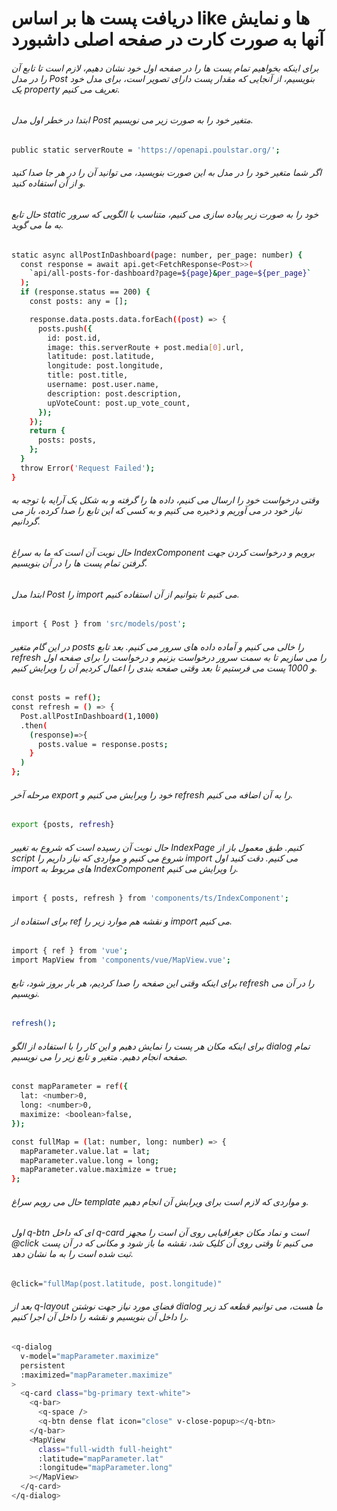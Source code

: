 # دریافت پست ها بر اساس like ها و نمایش آنها به صورت کارت در صفحه اصلی داشبورد


###### برای اینکه بخواهیم تمام پست ها را در صفحه اول خود نشان دهیم، لازم است تا تابع آن را در مدل Post بنویسیم، از آنجایی که مقدار پست دارای تصویر است، برای مدل خود یک property تعریف می کنیم.
###### ابتدا در خطر اول مدل Post متغیر خود را به صورت زیر می نویسیم.
```bash
public static serverRoute = 'https://openapi.poulstar.org/';
```
###### اگر شما متغیر خود را در مدل به این صورت بنویسید، می توانید آن را در هر جا صدا کنید و از آن استفاده کنید.

###### حال تابع static خود را به صورت زیر پیاده سازی می کنیم، متناسب با الگویی که سرور به ما می گوید.
```bash
static async allPostInDashboard(page: number, per_page: number) {
  const response = await api.get<FetchResponse<Post>>(
    `api/all-posts-for-dashboard?page=${page}&per_page=${per_page}`
  );
  if (response.status == 200) {
    const posts: any = [];

    response.data.posts.data.forEach((post) => {
      posts.push({
        id: post.id,
        image: this.serverRoute + post.media[0].url,
        latitude: post.latitude,
        longitude: post.longitude,
        title: post.title,
        username: post.user.name,
        description: post.description,
        upVoteCount: post.up_vote_count,
      });
    });
    return {
      posts: posts,
    };
  }
  throw Error('Request Failed');
}
```
###### وقتی درخواست خود را ارسال می کنیم، داده ها را گرفته و به شکل یک آرایه با توجه به نیاز خود در می آوریم و ذخیره می کنیم و به کسی که این تابع را صدا کرده، باز می گردانیم.

###### حال نوبت آن است که ما به سراغ IndexComponent برویم و درخواست کردن جهت گرفتن تمام پست ها را در آن بنویسیم.
###### ابتدا مدل Post را import می کنیم تا بتوانیم از آن استفاده کنیم.
```bash
import { Post } from 'src/models/post';
```
###### در این گام متغیر posts را خالی می کنیم و آماده داده های سرور می کنیم. بعد تابع refresh را می سازیم تا به سمت سرور درخواست بزنیم و درخواست را برای صفحه اول و 1000 پست می فرستیم تا بعد وقتی صفحه بندی را اعمال کردیم آن را ویرایش کنیم.
```bash
const posts = ref();
const refresh = () => {
  Post.allPostInDashboard(1,1000)
  .then(
    (response)=>{
      posts.value = response.posts;
    }
  )
};
```
###### مرحله آخر export خود را ویرایش می کنیم و refresh را به آن اضافه می کنیم.
```bash
export {posts, refresh}
```
###### حال نوبت آن رسیده است که شروع به تغییر IndexPage کنیم. طبق معمول باز از script شروع می کنیم و مواردی که نیاز داریم را import می کنیم. دقت کنید اول import های مربوط به IndexComponent را ویرایش می کنیم.
```bash
import { posts, refresh } from 'components/ts/IndexComponent';
```
###### برای استفاده از  ref  و نقشه هم موارد زیر را import می کنیم.
```bash
import { ref } from 'vue';
import MapView from 'components/vue/MapView.vue';
```
###### برای اینکه وقتی این صفحه را صدا کردیم، هر بار بروز شود، تابع refresh را در آن می نویسیم.
```bash
refresh();
```
###### برای اینکه مکان هر پست را نمایش دهیم و این کار را با استفاده از الگو dialog تمام صفحه انجام دهیم. متغیر و تابع زیر را می نویسیم.
```bash
const mapParameter = ref({
  lat: <number>0,
  long: <number>0,
  maximize: <boolean>false,
});

const fullMap = (lat: number, long: number) => {
  mapParameter.value.lat = lat;
  mapParameter.value.long = long;
  mapParameter.value.maximize = true;
};
```
###### حال می رویم سراغ template  و مواردی که لازم است برای ویرایش آن انجام دهیم.
###### اول q-btn ای که داخل q-card است و نماد مکان جغرافیایی روی آن است را مجهز @click می کنیم تا وقتی روی آن کلیک شد، نقشه ما باز شود و مکانی که در آن پست ثبت شده است را به ما نشان دهد.
```bash
@click="fullMap(post.latitude, post.longitude)"
```
###### بعد از q-layout فضای مورد نیاز جهت نوشتن dialog ما هست، می توانیم قطعه کد زیر را داخل آن بنویسیم و نقشه را داخل آن اجرا کنیم.
```bash
<q-dialog
  v-model="mapParameter.maximize"
  persistent
  :maximized="mapParameter.maximize"
>
  <q-card class="bg-primary text-white">
    <q-bar>
      <q-space />
      <q-btn dense flat icon="close" v-close-popup></q-btn>
    </q-bar>
    <MapView
      class="full-width full-height"
      :latitude="mapParameter.lat"
      :longitude="mapParameter.long"
    ></MapView>
  </q-card>
</q-dialog>
```


